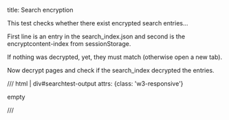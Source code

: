 title: Search encryption

This test checks whether there exist encrypted search entries...

First line is an entry in the search_index.json and second is the encryptcontent-index from sessionStorage.

If nothing was decrypted, yet, they must match (otherwise open a new tab).

Now decrypt pages and check if the search_index decrypted the entries.

/// html | div#searchtest-output
    attrs: {class: 'w3-responsive'}

empty

///

<script>
var searchtest_output = document.getElementById('searchtest-output');

fetch(base_url + '/search/search_index.json')
.then(
  function(response) {
    if (response.status !== 200) {
      searchtest_output.innerHTML = "error fetching search_index.json: "+response.status;
      return;
    }
    response.json().then(
      function(data) {
        let sessionIndex = sessionStorage.getItem('encryptcontent-index')
        if (sessionIndex) {
            sessionIndex = JSON.parse(sessionIndex);
        } else {
            searchtest_output.innerHTML = "Please hit refresh.";
            return;
        }
        let output='';
        for (let i = 0; i < data.docs.length; i++) {
          if (data.docs[i].location.startsWith('encryptcontent_plugin_')) {
            output = output + '<p>' + data.docs[i].location + ' <br>' + sessionIndex.docs[i].location + '</p>';
          }
        }
      searchtest_output.innerHTML = output;
      }
    );
  }
)
.catch(
  function(err) {
    searchtest_output.innerHTML = "error fetching search_index.json: "+err;
  }
);
</script>
